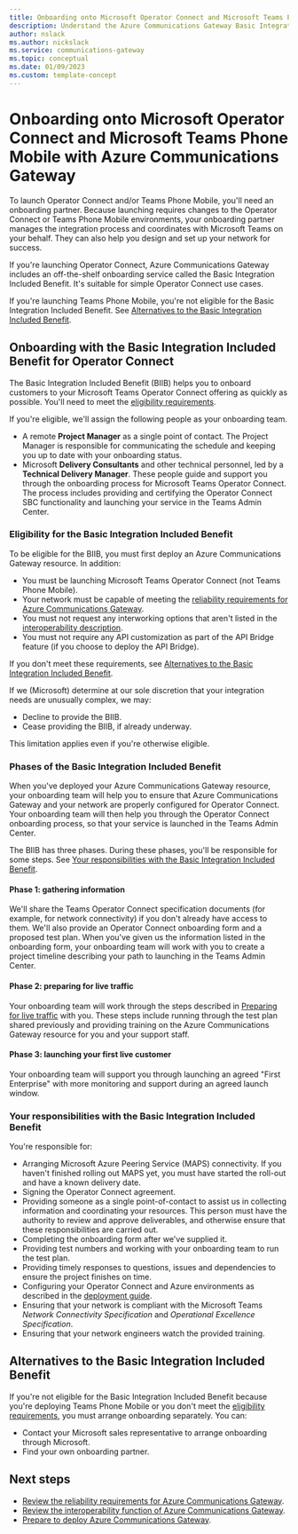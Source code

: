 ```yaml
---
title: Onboarding onto Microsoft Operator Connect and Microsoft Teams Phone Mobile with Azure Communications Gateway
description: Understand the Azure Communications Gateway Basic Integration Included Benefit for onboarding to Teams Operator Connect and your other options for onboarding
author: nslack
ms.author: nickslack
ms.service: communications-gateway
ms.topic: conceptual 
ms.date: 01/09/2023 
ms.custom: template-concept 
---
```


# Onboarding onto Microsoft Operator Connect and Microsoft Teams Phone Mobile with Azure Communications Gateway

To launch Operator Connect and/or Teams Phone Mobile, you'll need an onboarding partner. Because launching requires changes to the Operator Connect or Teams Phone Mobile environments, your onboarding partner manages the integration process and coordinates with Microsoft Teams on your behalf. They can also help you design and set up your network for success.

If you're launching Operator Connect, Azure Communications Gateway includes an off-the-shelf onboarding service called the Basic Integration Included Benefit. It's suitable for simple Operator Connect use cases.

If you're launching Teams Phone Mobile, you're not eligible for the Basic Integration Included Benefit. See [Alternatives to the Basic Integration Included Benefit](#alternatives-to-the-basic-integration-included-benefit).

## Onboarding with the Basic Integration Included Benefit for Operator Connect

The Basic Integration Included Benefit (BIIB) helps you to onboard customers to your Microsoft Teams Operator Connect offering as quickly as possible. You'll need to meet the [eligibility requirements](#eligibility-for-the-basic-integration-included-benefit).

If you're eligible, we'll assign the following people as your onboarding team.

- A remote **Project Manager** as a single point of contact. The Project Manager is responsible for communicating the schedule and keeping you up to date with your onboarding status.
- Microsoft **Delivery Consultants** and other technical personnel, led by a **Technical Delivery Manager**. These people guide and support you through the onboarding process for Microsoft Teams Operator Connect. The process includes providing and certifying the Operator Connect SBC functionality and launching your service in the Teams Admin Center.

### Eligibility for the Basic Integration Included Benefit

To be eligible for the BIIB, you must first deploy an Azure Communications Gateway resource. In addition:

- You must be launching Microsoft Teams Operator Connect (not Teams Phone Mobile).
- Your network must be capable of meeting the [reliability requirements for Azure Communications Gateway](reliability.md).
- You must not request any interworking options that aren't listed in the [interoperability description](interoperability.md).
- You must not require any API customization as part of the API Bridge feature (if you choose to deploy the API Bridge).

If you don't meet these requirements, see [Alternatives to the Basic Integration Included Benefit](#alternatives-to-the-basic-integration-included-benefit).

If we (Microsoft) determine at our sole discretion that your integration needs are unusually complex, we may:

- Decline to provide the BIIB.
- Cease providing the BIIB, if already underway.

This limitation applies even if you're otherwise eligible.

### Phases of the Basic Integration Included Benefit

When you've deployed your Azure Communications Gateway resource, your onboarding team will help you to ensure that Azure Communications Gateway and your network are properly configured for Operator Connect. Your onboarding team will then help you through the Operator Connect onboarding process, so that your service is launched in the Teams Admin Center.

The BIIB has three phases. During these phases, you'll be responsible for some steps. See [Your responsibilities with the Basic Integration Included Benefit](#your-responsibilities-with-the-basic-integration-included-benefit).

#### Phase 1: gathering information

We'll share the Teams Operator Connect specification documents (for example, for network connectivity) if you don't already have access to them. We'll also provide an Operator Connect onboarding form and a proposed test plan. When you've given us the information listed in the onboarding form, your onboarding team will work with you to create a project timeline describing your path to launching in the Teams Admin Center.

#### Phase 2: preparing for live traffic

Your onboarding team will work through the steps described in [Preparing for live traffic](prepare-for-live-traffic.md) with you. These steps include running through the test plan shared previously and providing training on the Azure Communications Gateway resource for you and your support staff.

#### Phase 3: launching your first live customer

Your onboarding team will support you through launching an agreed "First Enterprise" with more monitoring and support during an agreed launch window.

### Your responsibilities with the Basic Integration Included Benefit

You're responsible for:

- Arranging Microsoft Azure Peering Service (MAPS) connectivity. If you haven't finished rolling out MAPS yet, you must have started the roll-out and have a known delivery date.
- Signing the Operator Connect agreement.
- Providing someone as a single point-of-contact to assist us in collecting information and coordinating your resources. This person must have the authority to review and approve deliverables, and otherwise ensure that these responsibilities are carried out.
- Completing the onboarding form after we've supplied it.
- Providing test numbers and working with your onboarding team to run the test plan.
- Providing timely responses to questions, issues and dependencies to ensure the project finishes on time.
- Configuring your Operator Connect and Azure environments as described in the [deployment guide](deploy.md).
- Ensuring that your network is compliant with the Microsoft Teams _Network Connectivity Specification_ and _Operational Excellence Specification_.
- Ensuring that your network engineers watch the provided training.

## Alternatives to the Basic Integration Included Benefit

If you're not eligible for the Basic Integration Included Benefit because you're deploying Teams Phone Mobile or you don't meet the [eligibility requirements](#eligibility-for-the-basic-integration-included-benefit), you must arrange onboarding separately. You can:

- Contact your Microsoft sales representative to arrange onboarding through Microsoft.
- Find your own onboarding partner.

## Next steps

- [Review the reliability requirements for Azure Communications Gateway](reliability.md).
- [Review the interoperability function of Azure Communications Gateway](interoperability.md).
- [Prepare to deploy Azure Communications Gateway](prepare-to-deploy.md).
